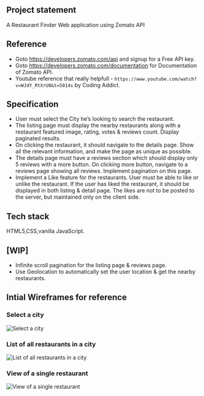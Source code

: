 ## Project statement

A Restaurant Finder Web application using Zomato API

## Reference
- Goto https://developers.zomato.com/api and signup for a Free API key.
- Goto https://developers.zomato.com/documentation for Documentation of Zomato API.
- Youtube reference that really helpfull - `https://www.youtube.com/watch?v=WJdY_RtXrU0&t=5014s` by Coding Addict.

## Specification

- User must select the City he’s looking to search the restaurant.
- The listing page must display the nearby restaurants along with a restaurant featured image, rating, votes & reviews count. Display paginated results.
- On clicking the restaurant, it should navigate to the details page. Show all the relevant information, and make the page as unique as possible.
- The details page must have a reviews section which should display only 5 reviews with a more button. On clicking more button, navigate to a reviews page showing all reviews. Implement pagination on this page.
- Implement a Like feature for the restaurants. User must be able to like or unlike the
restaurant. If the user has liked the restaurant, it should be displayed in both listing & detail page. The likes are not to be posted to the server, but maintained only on the client side.

## Tech stack

HTML5,CSS,vanilla JavaScript. 



## [WIP]

- Infinite scroll pagination for the listing page & reviews page.
- Use Geolocation to automatically set the user location & get the nearby restaurants.

## Intial Wireframes for reference

### Select a city

![Select a city](https://i.imgur.com/aMRmFDN.png)

### List of all restaurants in a city

![List of all restaurants in a city](https://i.imgur.com/Vxd4NXR.png)

### View of a single restaurant

![View of a single restaurant](https://i.imgur.com/jJo8QJe.png)
